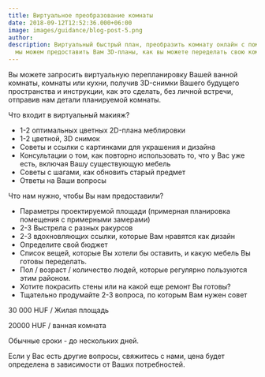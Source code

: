 ```yaml
---
title: Виртуальное преобразование комнаты
date: 2018-09-12T12:52:36.000+06:00
image: images/guidance/blog-post-5.png
author: 
description: Виртуальный быстрый план, преобразить комнату онлайн с помощью дизайнера интерьера
  мы можем предоставить Вам 3D-планы, как вы можете переделать свою комнату
---
```


Вы можете запросить виртуальную перепланировку Вашей ванной комнаты, комнаты или кухни, получив 3D-снимки Вашего будущего пространства и инструкции, как это сделать, без личной встречи, отправив нам детали планируемой комнаты.




Что входит в виртуальный макияж?
- 1-2 оптимальных цветных 2D-плана меблировки
- 1-2 цветной, 3D снимок
- Советы и ссылки с картинками для украшения и дизайна
- Консультации о том, как повторно использовать то, что у Вас уже есть, включая Вашу существующую мебель
- Советы с шагами, как обновить старый предмет
- Ответы на Ваши вопросы

Что нам нужно, чтобы Вы нам предоставили?
- Параметры проектируемой площади (примерная планировка помещения с примерными замерами)
- 2-3 Выстрела с разных ракурсов
- 2-3 вдохновляющих ссылки, которые Вам нравятся как дизайн
- Определите свой бюджет
- Список вещей, которые Вы хотели бы оставить, и какую мебель Вы готовы переделать.
- Пол / возраст / количество людей, которые регулярно пользуются этим районом.
- Хотите покрасить стены или на какой еще ремонт Вы готовы?
- Тщательно продумайте 2-3 вопроса, по которым Вам нужен совет

30 000 HUF / Жилая площадь

20000 HUF / ванная комната

Обычные сроки - до нескольких дней.

Если у Вас есть другие вопросы, свяжитесь с нами, цена будет определена в зависимости от Ваших потребностей.